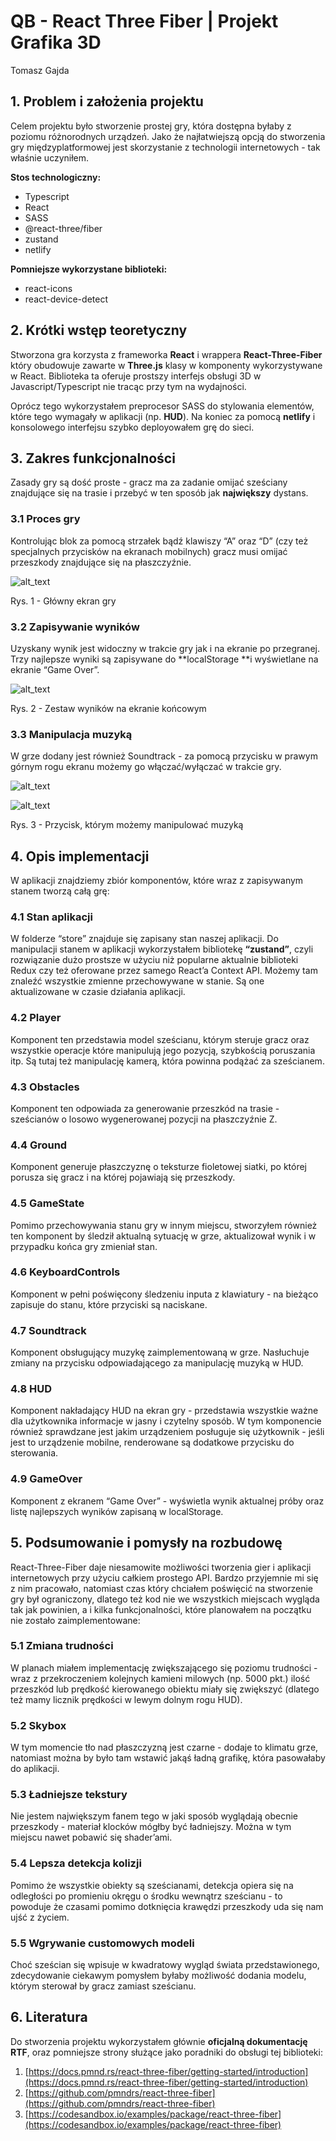 # **QB - React Three Fiber** | Projekt Grafika 3D

Tomasz Gajda


## 1. Problem i założenia projektu

Celem projektu było stworzenie prostej gry, która dostępna byłaby z poziomu różnorodnych urządzeń. Jako że najłatwiejszą opcją do stworzenia gry międzyplatformowej jest skorzystanie z technologii internetowych - tak właśnie uczyniłem. 

**Stos technologiczny:**



* Typescript
* React
* SASS
* @react-three/fiber
* zustand
* netlify

**Pomniejsze wykorzystane biblioteki:**

* react-icons
* react-device-detect


## 2. Krótki wstęp teoretyczny

Stworzona gra korzysta z frameworka **React** i wrappera **React-Three-Fiber** który obudowuje zawarte w **Three.js** klasy w komponenty wykorzystywane w React. Biblioteka ta oferuje prostszy interfejs obsługi 3D w Javascript/Typescript nie tracąc przy tym na wydajności.

Oprócz tego wykorzystałem preprocesor SASS do stylowania elementów, które tego wymagały w aplikacji (np. **HUD**). Na koniec za pomocą **netlify** i konsolowego interfejsu szybko deployowałem grę do sieci.


## 3. Zakres funkcjonalności

Zasady gry są dość proste - gracz ma za zadanie omijać sześciany znajdujące się na trasie i przebyć w ten sposób jak **największy** dystans.

### 3.1 Proces gry

Kontrolując blok za pomocą strzałek bądź klawiszy “A” oraz “D” (czy też specjalnych przycisków na ekranach mobilnych) gracz musi omijać przeszkody znajdujące się na płaszczyźnie.

![alt_text](https://github.com/nerooc/3d-project/blob/main/src/assets/images/gameScreen.png)

Rys. 1 - Główny ekran gry

### 3.2 Zapisywanie wyników

Uzyskany wynik jest widoczny w trakcie gry jak i na ekranie po przegranej. Trzy najlepsze wyniki są zapisywane do **localStorage **i wyświetlane na ekranie “Game Over”.

![alt_text](https://github.com/nerooc/3d-project/blob/main/src/assets/images/scoreboard.png)

Rys. 2 - Zestaw wyników na ekranie końcowym

### 3.3 Manipulacja muzyką

W grze dodany jest również Soundtrack - za pomocą przycisku w prawym górnym rogu ekranu możemy go włączać/wyłączać w trakcie gry.

![alt_text](https://github.com/nerooc/3d-project/blob/main/src/assets/images/soundBtn.png)


![alt_text](https://github.com/nerooc/3d-project/blob/main/src/assets/images/muteBtn.png)


Rys. 3 - Przycisk, którym możemy manipulować muzyką


## 4. Opis implementacji

W aplikacji znajdziemy zbiór komponentów, które wraz z zapisywanym stanem tworzą całą grę:

### 4.1 Stan aplikacji

W folderze “store” znajduje się zapisany stan naszej aplikacji. Do manipulacji stanem w aplikacji wykorzystałem bibliotekę **“zustand”**, czyli rozwiązanie dużo prostsze w użyciu niż popularne aktualnie biblioteki Redux czy też oferowane przez samego React’a Context API. Możemy tam znaleźć wszystkie zmienne przechowywane w stanie. Są one aktualizowane w czasie działania aplikacji.


### 4.2 Player

Komponent ten przedstawia model sześcianu, którym steruje gracz oraz wszystkie operacje które manipulują jego pozycją, szybkością poruszania itp. Są tutaj też manipulację kamerą, która powinna podążać za sześcianem.


### 4.3 Obstacles

Komponent ten odpowiada za generowanie przeszkód na trasie - sześcianów o losowo wygenerowanej pozycji na płaszczyźnie Z.


### 4.4 Ground

Komponent generuje płaszczyznę o teksturze fioletowej siatki, po której porusza się gracz i na której pojawiają się przeszkody.

### 4.5 GameState

Pomimo przechowywania stanu gry w innym miejscu, stworzyłem również ten komponent by śledził aktualną sytuację w grze, aktualizował wynik i w przypadku końca gry zmieniał stan.

### 4.6 KeyboardControls

Komponent w pełni poświęcony śledzeniu inputa z klawiatury - na bieżąco zapisuje do stanu, które przyciski są naciskane.

### 4.7 Soundtrack

Komponent obsługujący muzykę zaimplementowaną w grze. Nasłuchuje zmiany na przycisku odpowiadającego za manipulację muzyką w HUD.

### 4.8 HUD

Komponent nakładający HUD na ekran gry - przedstawia wszystkie ważne dla użytkownika informacje w jasny i czytelny sposób. W tym komponencie również sprawdzane jest jakim urządzeniem posługuje się użytkownik - jeśli jest to urządzenie mobilne, renderowane są dodatkowe przycisku do sterowania.

### 4.9 GameOver

Komponent z ekranem “Game Over” - wyświetla wynik aktualnej próby oraz listę najlepszych wyników zapisaną w localStorage.


## 5. Podsumowanie i pomysły na rozbudowę

React-Three-Fiber daje niesamowite możliwości tworzenia gier i aplikacji internetowych przy użyciu całkiem prostego API. Bardzo przyjemnie mi się z nim pracowało, natomiast czas który chciałem poświęcić na stworzenie gry był ograniczony, dlatego też kod nie we wszystkich miejscach wygląda tak jak powinien, a i kilka funkcjonalności, które planowałem na początku nie zostało zaimplementowane: 


### 5.1 Zmiana trudności

W planach miałem implementację zwiększającego się poziomu trudności - wraz z przekroczeniem kolejnych kamieni milowych (np. 5000 pkt.) ilość przeszkód lub prędkość kierowanego obiektu miały się zwiększyć (dlatego też mamy licznik prędkości w lewym dolnym rogu HUD). 


### 5.2 Skybox

W tym momencie tło nad płaszczyzną jest czarne - dodaje to klimatu grze, natomiast można by było tam wstawić jakąś ładną grafikę, która pasowałaby do aplikacji. 


### 5.3 Ładniejsze tekstury

Nie jestem największym fanem tego w jaki sposób wyglądają obecnie przeszkody - materiał klocków mógłby być ładniejszy. Można w tym miejscu nawet pobawić się shader’ami. 

### 5.4 Lepsza detekcja kolizji

Pomimo że wszystkie obiekty są sześcianami, detekcja opiera się na odległości po promieniu okręgu o środku wewnątrz sześcianu - to powoduje że czasami pomimo dotknięcia krawędzi przeszkody uda się nam ujść z życiem.

### 5.5 Wgrywanie customowych modeli

Choć sześcian się wpisuje w kwadratowy wygląd świata przedstawionego, zdecydowanie ciekawym pomysłem byłaby możliwość dodania modelu, którym sterował by gracz zamiast sześcianu.


## 6. Literatura

Do stworzenia projektu wykorzystałem głównie **oficjalną dokumentację RTF**, oraz pomniejsze strony służące jako poradniki do obsługi tej biblioteki:

1. [https://docs.pmnd.rs/react-three-fiber/getting-started/introduction](https://docs.pmnd.rs/react-three-fiber/getting-started/introduction)
2. [https://github.com/pmndrs/react-three-fiber](https://github.com/pmndrs/react-three-fiber)
3. [https://codesandbox.io/examples/package/react-three-fiber](https://codesandbox.io/examples/package/react-three-fiber)
